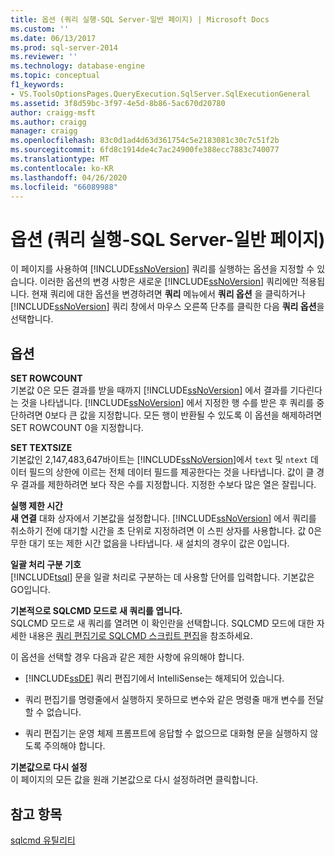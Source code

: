 ```yaml
---
title: 옵션 (쿼리 실행-SQL Server-일반 페이지) | Microsoft Docs
ms.custom: ''
ms.date: 06/13/2017
ms.prod: sql-server-2014
ms.reviewer: ''
ms.technology: database-engine
ms.topic: conceptual
f1_keywords:
- VS.ToolsOptionsPages.QueryExecution.SqlServer.SqlExecutionGeneral
ms.assetid: 3f8d59bc-3f97-4e5d-8b86-5ac670d20780
author: craigg-msft
ms.author: craigg
manager: craigg
ms.openlocfilehash: 83c0d1ad4d63d361754c5e2183081c30c7c51f2b
ms.sourcegitcommit: 6fd8c1914de4c7ac24900fe388ecc7883c740077
ms.translationtype: MT
ms.contentlocale: ko-KR
ms.lasthandoff: 04/26/2020
ms.locfileid: "66089988"
---
```

# <a name="options-query-execution-sql-server-general-page"></a>옵션 (쿼리 실행-SQL Server-일반 페이지)
  이 페이지를 사용하여 [!INCLUDE[ssNoVersion](../includes/ssnoversion-md.md)] 쿼리를 실행하는 옵션을 지정할 수 있습니다. 이러한 옵션의 변경 사항은 새로운 [!INCLUDE[ssNoVersion](../includes/ssnoversion-md.md)] 쿼리에만 적용됩니다. 현재 쿼리에 대한 옵션을 변경하려면 **쿼리** 메뉴에서 **쿼리 옵션** 을 클릭하거나 [!INCLUDE[ssNoVersion](../includes/ssnoversion-md.md)] 쿼리 창에서 마우스 오른쪽 단추를 클릭한 다음 **쿼리 옵션**을 선택합니다.  
  
## <a name="options"></a>옵션  
 **SET ROWCOUNT**  
 기본값 0은 모든 결과를 받을 때까지 [!INCLUDE[ssNoVersion](../includes/ssnoversion-md.md)] 에서 결과를 기다린다는 것을 나타냅니다. [!INCLUDE[ssNoVersion](../includes/ssnoversion-md.md)] 에서 지정한 행 수를 받은 후 쿼리를 중단하려면 0보다 큰 값을 지정합니다. 모든 행이 반환될 수 있도록 이 옵션을 해제하려면 SET ROWCOUNT 0을 지정합니다.  
  
 **SET TEXTSIZE**  
 기본값인 2,147,483,647바이트는 [!INCLUDE[ssNoVersion](../includes/ssnoversion-md.md)]에서 `text` 및 `ntext` 데이터 필드의 상한에 이르는 전체 데이터 필드를 제공한다는 것을 나타냅니다. 값이 클 경우 결과를 제한하려면 보다 작은 수를 지정합니다. 지정한 수보다 많은 열은 잘립니다.  
  
 **실행 제한 시간**  
 **새 연결** 대화 상자에서 기본값을 설정합니다. [!INCLUDE[ssNoVersion](../includes/ssnoversion-md.md)] 에서 쿼리를 취소하기 전에 대기할 시간을 초 단위로 지정하려면 이 스핀 상자를 사용합니다. 값 0은 무한 대기 또는 제한 시간 없음을 나타냅니다. 새 설치의 경우이 값은 0입니다.  
  
 **일괄 처리 구분 기호**  
 [!INCLUDE[tsql](../includes/tsql-md.md)] 문을 일괄 처리로 구분하는 데 사용할 단어를 입력합니다. 기본값은 GO입니다.  
  
 **기본적으로 SQLCMD 모드로 새 쿼리를 엽니다.**  
 SQLCMD 모드로 새 쿼리를 열려면 이 확인란을 선택합니다. SQLCMD 모드에 대한 자세한 내용은 [쿼리 편집기로 SQLCMD 스크립트 편집](../relational-databases/scripting/edit-sqlcmd-scripts-with-query-editor.md)을 참조하세요.  
  
 이 옵션을 선택할 경우 다음과 같은 제한 사항에 유의해야 합니다.  
  
-   [!INCLUDE[ssDE](../includes/ssde-md.md)] 쿼리 편집기에서 IntelliSense는 해제되어 있습니다.  
  
-   쿼리 편집기를 명령줄에서 실행하지 못하므로 변수와 같은 명령줄 매개 변수를 전달할 수 없습니다.  
  
-   쿼리 편집기는 운영 체제 프롬프트에 응답할 수 없으므로 대화형 문을 실행하지 않도록 주의해야 합니다.  
  
 **기본값으로 다시 설정**  
 이 페이지의 모든 값을 원래 기본값으로 다시 설정하려면 클릭합니다.  
  
## <a name="see-also"></a>참고 항목  
 [sqlcmd 유틸리티](../tools/sqlcmd-utility.md)  
  
  
